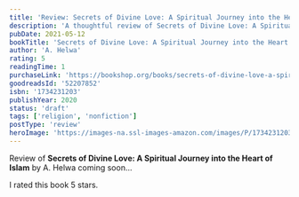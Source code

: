 ```yaml
---
title: 'Review: Secrets of Divine Love: A Spiritual Journey into the Heart of Islam'
description: 'A thoughtful review of Secrets of Divine Love: A Spiritual Journey into the Heart of Islam by A. Helwa'
pubDate: 2021-05-12
bookTitle: 'Secrets of Divine Love: A Spiritual Journey into the Heart of Islam'
author: 'A. Helwa'
rating: 5
readingTime: 1
purchaseLink: 'https://bookshop.org/books/secrets-of-divine-love-a-spiritual-journey-into-the-heart-of-islam/9781734231205'
goodreadsId: '52207852'
isbn: '1734231203'
publishYear: 2020
status: 'draft'
tags: ['religion', 'nonfiction']
postType: 'review'
heroImage: 'https://images-na.ssl-images-amazon.com/images/P/1734231203.01.L.jpg'
---
```


Review of **Secrets of Divine Love: A Spiritual Journey into the Heart of Islam** by A. Helwa coming soon...

I rated this book 5 stars.